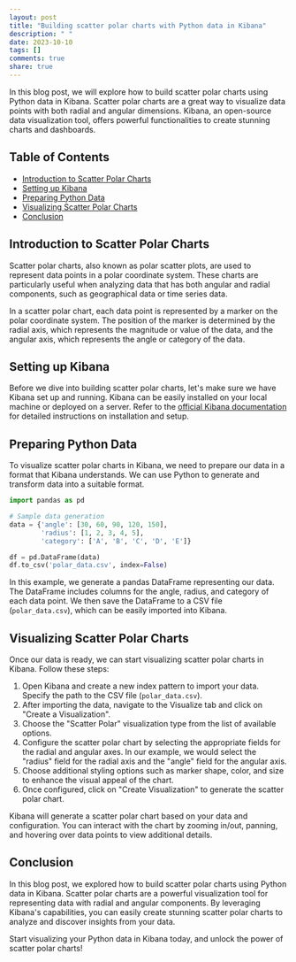 ```yaml
---
layout: post
title: "Building scatter polar charts with Python data in Kibana"
description: " "
date: 2023-10-10
tags: []
comments: true
share: true
---
```


In this blog post, we will explore how to build scatter polar charts using Python data in Kibana. Scatter polar charts are a great way to visualize data points with both radial and angular dimensions. Kibana, an open-source data visualization tool, offers powerful functionalities to create stunning charts and dashboards.

## Table of Contents
- [Introduction to Scatter Polar Charts](#introduction-to-scatter-polar-charts)
- [Setting up Kibana](#setting-up-kibana)
- [Preparing Python Data](#preparing-python-data)
- [Visualizing Scatter Polar Charts](#visualizing-scatter-polar-charts)
- [Conclusion](#conclusion)

## Introduction to Scatter Polar Charts

Scatter polar charts, also known as polar scatter plots, are used to represent data points in a polar coordinate system. These charts are particularly useful when analyzing data that has both angular and radial components, such as geographical data or time series data.

In a scatter polar chart, each data point is represented by a marker on the polar coordinate system. The position of the marker is determined by the radial axis, which represents the magnitude or value of the data, and the angular axis, which represents the angle or category of the data.

## Setting up Kibana

Before we dive into building scatter polar charts, let's make sure we have Kibana set up and running. Kibana can be easily installed on your local machine or deployed on a server. Refer to the [official Kibana documentation](https://www.elastic.co/guide/en/kibana/current/index.html) for detailed instructions on installation and setup.

## Preparing Python Data

To visualize scatter polar charts in Kibana, we need to prepare our data in a format that Kibana understands. We can use Python to generate and transform data into a suitable format.

```python
import pandas as pd

# Sample data generation
data = {'angle': [30, 60, 90, 120, 150],
        'radius': [1, 2, 3, 4, 5],
        'category': ['A', 'B', 'C', 'D', 'E']}

df = pd.DataFrame(data)
df.to_csv('polar_data.csv', index=False)
```

In this example, we generate a pandas DataFrame representing our data. The DataFrame includes columns for the angle, radius, and category of each data point. We then save the DataFrame to a CSV file (`polar_data.csv`), which can be easily imported into Kibana.

## Visualizing Scatter Polar Charts

Once our data is ready, we can start visualizing scatter polar charts in Kibana. Follow these steps:

1. Open Kibana and create a new index pattern to import your data. Specify the path to the CSV file (`polar_data.csv`).
2. After importing the data, navigate to the Visualize tab and click on "Create a Visualization".
3. Choose the "Scatter Polar" visualization type from the list of available options.
4. Configure the scatter polar chart by selecting the appropriate fields for the radial and angular axes. In our example, we would select the "radius" field for the radial axis and the "angle" field for the angular axis.
5. Choose additional styling options such as marker shape, color, and size to enhance the visual appeal of the chart.
6. Once configured, click on "Create Visualization" to generate the scatter polar chart.

Kibana will generate a scatter polar chart based on your data and configuration. You can interact with the chart by zooming in/out, panning, and hovering over data points to view additional details.

## Conclusion

In this blog post, we explored how to build scatter polar charts using Python data in Kibana. Scatter polar charts are a powerful visualization tool for representing data with radial and angular components. By leveraging Kibana's capabilities, you can easily create stunning scatter polar charts to analyze and discover insights from your data.

Start visualizing your Python data in Kibana today, and unlock the power of scatter polar charts!